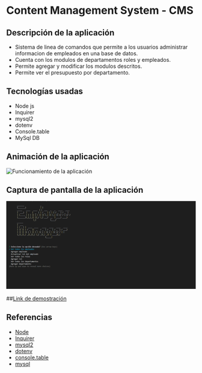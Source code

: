 # Content Management System - CMS

## Descripción de la aplicación

* Sistema de linea de comandos que permite a los usuarios administrar informacion de empleados en una base de datos.
* Cuenta con los modulos de departamentos roles y empleados.
* Permite agregar y modificar los modulos descritos.
* Permite ver el presupuesto por departamento.


## Tecnologías usadas

* Node js
* Inquirer
* mysql2
* dotenv
* Console.table
* MySql DB


## Animación de la aplicación

![Funcionamiento de la aplicación](https://github.com/JulioCesarDelAngel/CMS-M12-D01/blob/main/assets/images/CMS-M12-D01.gif)

## Captura de pantalla de la aplicación

![Visualización de la aplicación](https://github.com/JulioCesarDelAngel/CMS-M12-D01/blob/main/assets/images/CMS-M12-D01.png)


##[Link de demostración](https://drive.google.com/file/d/1KAmWpJSXoQ0PLM4U784A6IOktzqLrKge/view?usp=sharing "Link de demostración")


## Referencias

- [Node](https://www.npmjs.com/package/node)
- [Inquirer](https://www.npmjs.com/package/inquirer)
- [mysql2](https://www.npmjs.com/package/mysql2)
- [dotenv](https://www.npmjs.com/package/dotenv)
- [console.table](https://www.npmjs.com/package/console.table)
- [mysql](https://www.mysql.com/)
